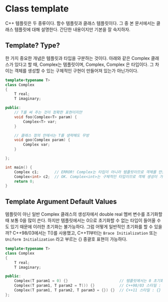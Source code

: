 # Class template

C++ 템플릿은 두 종류이다. 함수 템플릿과 클래스 템플릿이다. 그 중 본 문서에서는 클래스 템플릿에 대해 설명한다. 간단한 내용이지만 기본을 잘 숙지하자.

## Template? Type?

한 가지 중요한 개념은 템플릿과 타입을 구분하는 것이다. 아래와 같은 Complex 클래스가 있다고 할 때, Complex는 템플릿이며, Complex<int>, Complex<double> 은 타입이다. 그 차이는 객체를 생성할 수 있는 구체적인 구현이 만들어져 있는가 아닌가이다.

```cpp
template<typename T>
class Complex
{
    T real;
    T imaginary;

public:
    // T를 써 주는 것이 정확한 표현이지만
    void foo(Complex<T> param) {
        Complex<T> var;
    }

    // 클래스 정의 안에서는 T를 생략해도 무방
    void goo(Complex param) {
        Complex var;
    }

};

int main() {
    Complex c1;       // ERROR! Complex는 타입이 아니라 템플릿이므로 객체를 만들 수 없다.
    Complex<int> c2;  // OK. Complex<int>는 구체적인 타입이므로 객체 생성이 가능하다.
    return 0;
}
```

## Template Argument Default Values

템플릿이 아닌 일반 Complex 클래스의 생성자에서 double real 멤버 변수를 초기화할 때 보통 0을 많이 쓴다. 하지만 템플릿에서는 0으로 초기화할 수 없는 타입이 들어올 수도 있기 때문에 이러한 초기화는 불가능하다. 그럼 어떻게 일반적인 초기화를 할 수 있을까? C++98/03에서는 T()를 사용했고, C++11부터는 `Brace Initialization` 또는 `Uniform Initialization` 라고 부르는 {} 중괄호 표현이 가능하다.

```cpp
template<typename T>
class Complex
{
    T real;
    T imaginary;

public:
    Complex(T param1 = 0) {}                       // 템플릿에서는 0 초기화가 안 되는 경우가 많다 
    Complex(T param1, T param2 = T()) {}           // C++98/03 스타일 : T()
    Complex(T param1, T param2, T param3 = {}) {}  // C++11 스타일 : {}
};
```
